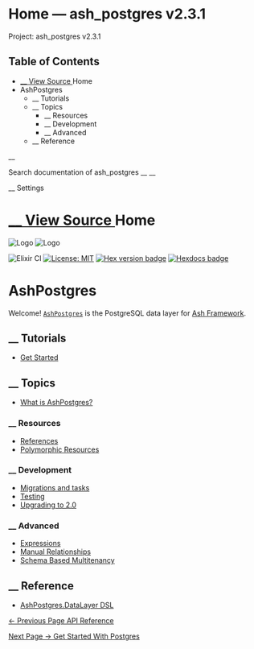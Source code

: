 # Home — ash_postgres v2.3.1

Project: ash_postgres v2.3.1

## Table of Contents

- [ __ View Source ](external_link) Home
- AshPostgres
  - __ Tutorials
  - __ Topics
    - __ Resources
    - __ Development
    - __ Advanced
  - __ Reference

__

Search documentation of ash_postgres __ __

__ Settings

#  [ __ View Source ](external_link) Home

![Logo](external_link) ![Logo](external_link)

![Elixir CI](external_link) [![License: MIT](external_link)](https://opensource.org/licenses/MIT) [![Hex version badge](external_link)](https://hex.pm/packages/ash_postgres) [![Hexdocs badge](external_link)](https://hexdocs.pm/ash_postgres)

# AshPostgres

Welcome! [`AshPostgres`](external_link) is the PostgreSQL data layer for [Ash Framework](external_link).

##  __ Tutorials

  * [Get Started](external_link)



##  __ Topics

  * [What is AshPostgres?](external_link)



###  __ Resources

  * [References](external_link)
  * [Polymorphic Resources](external_link)



###  __ Development

  * [Migrations and tasks](external_link)
  * [Testing](external_link)
  * [Upgrading to 2.0](external_link)



###  __ Advanced

  * [Expressions](external_link)
  * [Manual Relationships](external_link)
  * [Schema Based Multitenancy](external_link)



##  __ Reference

  * [AshPostgres.DataLayer DSL](external_link)



[ ← Previous Page  API Reference  ](external_link)

[ Next Page →  Get Started With Postgres  ](external_link)
